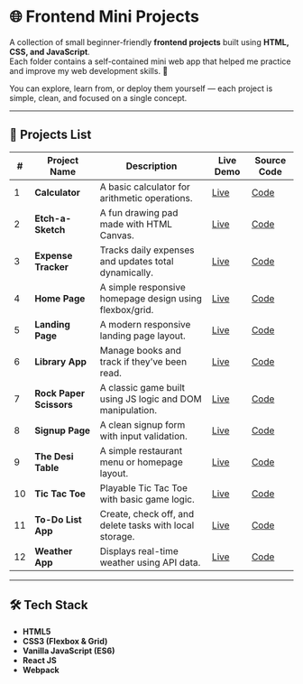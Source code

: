 # 🌐 Frontend Mini Projects

A collection of small beginner-friendly **frontend projects** built using **HTML, CSS, and JavaScript**.  
Each folder contains a self-contained mini web app that helped me practice and improve my web development skills. 🚀  

You can explore, learn from, or deploy them yourself — each project is simple, clean, and focused on a single concept.

---

## 🧩 Projects List

| # | Project Name | Description | Live Demo | Source Code |
|---|---------------|-------------|------------|--------------|
| 1 | **Calculator** | A basic calculator for arithmetic operations. | [Live](https://ajawad06.github.io/Frontend-Mini-Projects/Calculator/) | [Code](./Calculator) |
| 2 | **Etch-a-Sketch** | A fun drawing pad made with HTML Canvas. | [Live](https://ajawad06.github.io/Frontend-Mini-Projects/Etch-a-Sketch/) | [Code](./Etch-a-Sketch) |
| 3 | **Expense Tracker** | Tracks daily expenses and updates total dynamically. | [Live](https://ajawad06.github.io/Frontend-Mini-Projects/Expense-Tracker/) | [Code](./Expense-Tracker) |
| 4 | **Home Page** | A simple responsive homepage design using flexbox/grid. | [Live](https://ajawad06.github.io/Frontend-Mini-Projects/Home-Page/) | [Code](./Home-Page) |
| 5 | **Landing Page** | A modern responsive landing page layout. | [Live](https://ajawad06.github.io/Frontend-Mini-Projects/Landing-Page/) | [Code](./Landing-Page) |
| 6 | **Library App** | Manage books and track if they’ve been read. | [Live](https://ajawad06.github.io/Frontend-Mini-Projects/Library/) | [Code](./Library) |
| 7 | **Rock Paper Scissors** | A classic game built using JS logic and DOM manipulation. | [Live](https://ajawad06.github.io/Frontend-Mini-Projects/RockPaperScissors/) | [Code](./RockPaperScissors) |
| 8 | **Signup Page** | A clean signup form with input validation. | [Live](https://ajawad06.github.io/Frontend-Mini-Projects/Signup-Page/) | [Code](./Signup-Page) |
| 9 | **The Desi Table** | A simple restaurant menu or homepage layout. | [Live](https://ajawad06.github.io/Frontend-Mini-Projects/The-Desi-Table/) | [Code](./The-Desi-Table) |
| 10 | **Tic Tac Toe** | Playable Tic Tac Toe with basic game logic. | [Live](https://ajawad06.github.io/Frontend-Mini-Projects/TicTacToe/) | [Code](./TicTacToe) |
| 11 | **To-Do List App** | Create, check off, and delete tasks with local storage. | [Live](https://ajawad06.github.io/Frontend-Mini-Projects/To-Do-List-App/) | [Code](./To-Do-List-App) |
| 12 | **Weather App** | Displays real-time weather using API data. | [Live](https://ajawad06.github.io/Frontend-Mini-Projects/Weather-App/) | [Code](./Weather-App) |

---

## 🛠️ Tech Stack
- **HTML5**
- **CSS3 (Flexbox & Grid)**
- **Vanilla JavaScript (ES6)**
- **React JS**
- **Webpack**


